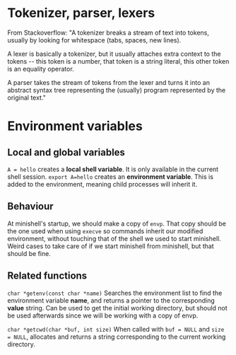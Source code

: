 # Tokenizer, parser, lexers
From Stackoverflow:
"A tokenizer breaks a stream of text into tokens, usually by looking for whitespace (tabs, spaces, new lines).

A lexer is basically a tokenizer, but it usually attaches extra context to the tokens -- this token is a number, that token is a string literal, this other token is an equality operator.

A parser takes the stream of tokens from the lexer and turns it into an abstract syntax tree representing the (usually) program represented by the original text."

# Environment variables

## Local and global variables
`A = hello` creates a **local shell variable**. It is only available in the current shell session.
`export A=hello` creates an **environment variable**. This is added to the environment, meaning child processes will inherit it.

## Behaviour
At minishell's startup, we should make a copy of `envp`. That copy should be the one used when using `execve` so commands inherit our modified environment, without touching that of the shell we used to start minishell.
Weird cases to take care of if we start minishell from minishell, but that should be fine.

## Related functions
`char *getenv(const char *name)` Searches the environment list to find the environment variable __name__, and returns a pointer to the corresponding __value__ string.
Can be used to get the initial working directory, but should not be used afterwards since we will be working with a copy of envp.

`char *getcwd(char *buf, int size)` When called with `buf = NULL` and `size = NULL`, allocates and returns a string corresponding to the current working directory.